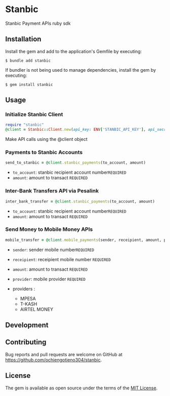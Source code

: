 # Stanbic
Stanbic Payment APIs ruby sdk

## Installation

Install the gem and add to the application's Gemfile by executing:

    $ bundle add stanbic

If bundler is not being used to manage dependencies, install the gem by executing:

    $ gem install stanbic

## Usage
### Initialize Stanbic Client

```ruby
require "stanbic"
@client = Stanbic::Client.new(api_key: ENV['STANBIC_API_KEY'], api_secret: ENV['STANBIC_API_SECRET)
```

Make API calls using the @client object

### Payments to Stanbic Accounts
```ruby
send_to_stanbic = @client.stanbic_payments(to_account, amount)
```

- `to_account`: stanbic recipient account number`REQUIRED`
- `amount`: amount to transact `REQUIRED`

### Inter-Bank Transfers API via Pesalink
```ruby
inter_bank_transfer = @client.stanbic_payments(to_account, amount)
```

- `to_account`: stanbic recipient account number`REQUIRED`
- `amount`: amount to transact `REQUIRED`



### Send Money to Mobile Money APIs
```ruby
mobile_transfer = @client.mobile_payments(sender, receipient, amount, provider)
```
- `sender`: sender mobile number`REQUIRED`
- `receipient`: receipient mobile number `REQUIRED`
- `amount`: amount to transact `REQUIRED`
- `provider`: mobile provider `REQUIRED`

- providers :
  - MPESA
  - T-KASH
  -  AIRTEL MONEY


## Development

## Contributing

Bug reports and pull requests are welcome on GitHub at https://github.com/ochiengotieno304/stanbic.

## License

The gem is available as open source under the terms of the [MIT License](https://opensource.org/licenses/MIT).

